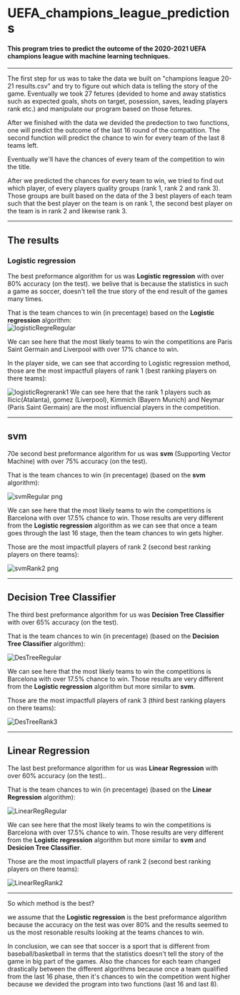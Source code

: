 # UEFA_champions_league_predictions

#### This program tries to predict the outcome of the 2020-2021 UEFA champions league with machine learning techniques. ####

***

The first step for us was to take the data we built on "champions league 20-21 results.csv" and try to figure out which data is telling the story of the game.
Eventually we took 27 fetures (devided to home and away statistics such as expected goals, shots on target, posession, saves, leading players rank etc.) and manipulate our program based on those fetures. 

After we finished with the data we devided the predection to two functions, one will predict the outcome of the last 16 round of the compatition.
The second function will predict the chance to win for every team of the last 8 teams left. 

Eventually we'll have the chances of every team of the competition to win the title.

After we predicted the chances for every team to win, we tried to find out which player, of every players quality groups (rank 1, rank 2 and rank 3).
Those groups are built based on the data of the 3 best players of each team such that the best player on the team is on rank 1, the second best player on the team is in rank 2 and likewise rank 3.


***

## The results ##

### Logistic regression ###
The best preformance algorithm for us was **Logistic regression** with over 80% accuracy (on the test). we belive that is because the statistics in such a game as soccer, doesn't tell the true story of the end result of the games many times.

That is the team chances to win (in precentage) based on the **Logistic regression** algorithm:  
![logisticRegreRegular](https://user-images.githubusercontent.com/44767003/109039832-e6f72400-76d5-11eb-8175-dea2e8b3aa0c.jpg)

We can see here that the most likely teams to win the competitions are Paris Saint Germain and Liverpool with over 17% chance to win.

In the player side, we can see that according to Logistic regression method, those are the most impactfull players of rank 1 (best ranking players on there teams):


![logisticRegrerank1](https://user-images.githubusercontent.com/44767003/109041281-88cb4080-76d7-11eb-8f45-9d471d4be833.jpg)
 We can see here that the rank 1 players such as Ilicic(Atalanta), gomez (Liverpool), Kimmich (Bayern Munich) and Neymar (Paris Saint Germain) are the most influencial players in the competition.


***

## svm ##

70e second best preformance algorithm for us was **svm** (Supporting Vector Machine) with over 75% accuracy (on the test).

That is the team chances to win (in precentage) (based on the **svm** algorithm):

![svmRegular png](https://user-images.githubusercontent.com/44767003/109120085-2c573800-774e-11eb-93fc-183b2b135ce9.jpg)

We can see here that the most likely teams to win the competitions is Barcelona with over 17.5% chance to win.
Those results are very different from the **Logistic regression** algorithm as we can see that once a team goes through the last 16 stage, then the team chances to win gets higher.

Those are the most impactfull players of rank 2 (second best ranking players on there teams):

![svmRank2 png](https://user-images.githubusercontent.com/44767003/109121073-742a8f00-774f-11eb-8b66-7f1f65756b7f.jpg)

***

## Decision Tree Classifier ##

The third best preformance algorithm for us was **Decision Tree Classifier** with over 65% accuracy (on the test).

That is the team chances to win (in precentage) (based on the **Decision Tree Classifier** algorithm):

![DesTreeRegular](https://user-images.githubusercontent.com/44767003/109121611-26625680-7750-11eb-8c28-eaf88354a39b.jpg)


We can see here that the most likely teams to win the competitions is Barcelona with over 17.5% chance to win.
Those results are very different from the **Logistic regression** algorithm but more similar to **svm**.

Those are the most impactfull players of rank 3 (third best ranking players on there teams):

![DesTreeRank3](https://user-images.githubusercontent.com/44767003/109121791-6590a780-7750-11eb-9a34-7a77cd2d71fd.jpg)

***

## Linear Regression ##

The last best preformance algorithm for us was **Linear Regression** with over 60% accuracy (on the test)..

That is the team chances to win (in precentage) (based on the **Linear Regression** algorithm):

![LinearRegRegular](https://user-images.githubusercontent.com/44767003/109122703-a63cf080-7751-11eb-902b-7fa8f5e8e302.jpg)

We can see here that the most likely teams to win the competitions is Barcelona with over 17.5% chance to win.
Those results are very different from the **Logistic regression** algorithm but more similar to **svm** and **Desicion Tree Classifier**.

Those are the most impactfull players of rank 2 (second best ranking players on there teams):

![LinearRegRank2](https://user-images.githubusercontent.com/44767003/109122717-accb6800-7751-11eb-9413-5340528622a6.jpg)


***

So which method is the best? 

we assume that the **Logistic regression** is the best preformance algorithm because the accuracy on the test was over 80% and the results seemed to us the most resonable results looking at the teams chances to win.

In conclusion, we can see that soccer is a sport that is different from baseball/basketball in terms that the statistics doesn't tell the story of the game in big part of the games. Also the chances for each team changed drastically between the different algorithms because once a team qualified from the last 16 phase, then it's chances to win the competition went higher because we devided the program into two functions (last 16 and last 8).









